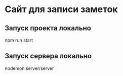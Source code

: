 # Сайт для записи заметок

## Запуск проекта локально
npm run start

## Запуск сервера локально
nodemon server/server
